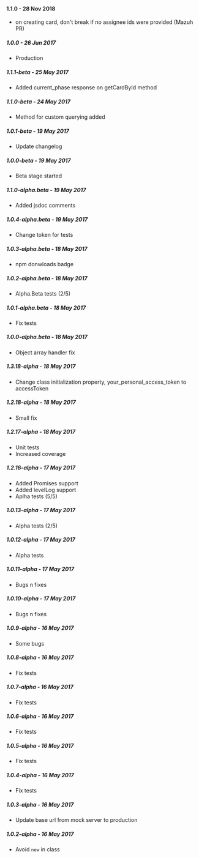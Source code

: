 #### 1.1.0 - 28 Nov 2018

- on creating card, don't break if no assignee ids were provided (Mazuh PR)

##### 1.0.0 - 26 Jun 2017

- Production

##### 1.1.1-beta - 25 May 2017

- Added current_phase response on getCardById method

##### 1.1.0-beta - 24 May 2017

- Method for custom querying added

##### 1.0.1-beta - 19 May 2017

- Update changelog

##### 1.0.0-beta - 19 May 2017

- Beta stage started

##### 1.1.0-alpha.beta - 19 May 2017

- Added jsdoc comments

##### 1.0.4-alpha.beta - 19 May 2017

- Change token for tests

##### 1.0.3-alpha.beta - 18 May 2017

- npm donwloads badge

##### 1.0.2-alpha.beta - 18 May 2017

- Alpha.Beta tests (2/5)

##### 1.0.1-alpha.beta - 18 May 2017

- Fix tests

##### 1.0.0-alpha.beta - 18 May 2017

- Object array handler fix

##### 1.3.18-alpha - 18 May 2017

- Change class initialization property, your_personal_access_token to accessToken

##### 1.2.18-alpha - 18 May 2017

- Small fix

##### 1.2.17-alpha - 18 May 2017

- Unit tests
- Increased coverage

##### 1.2.16-alpha - 17 May 2017

- Added Promises support
- Added levelLog support
- Aplha tests (5/5)

##### 1.0.13-alpha - 17 May 2017

- Alpha tests (2/5)

##### 1.0.12-alpha - 17 May 2017

- Alpha tests

##### 1.0.11-alpha - 17 May 2017

- Bugs n fixes

##### 1.0.10-alpha - 17 May 2017

- Bugs n fixes

##### 1.0.9-alpha - 16 May 2017

- Some bugs

##### 1.0.8-alpha - 16 May 2017

- Fix tests

##### 1.0.7-alpha - 16 May 2017

- Fix tests

##### 1.0.6-alpha - 16 May 2017

- Fix tests

##### 1.0.5-alpha - 16 May 2017

- Fix tests

##### 1.0.4-alpha - 16 May 2017

- Fix tests

##### 1.0.3-alpha - 16 May 2017

- Update base url from mock server to production

##### 1.0.2-alpha - 16 May 2017

- Avoid `new` in class
